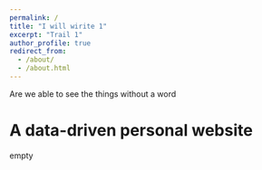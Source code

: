 ```yaml
---
permalink: /
title: "I will wirite 1"
excerpt: "Trail 1"
author_profile: true
redirect_from: 
  - /about/
  - /about.html
---
```


Are we able to see the things without a word

A data-driven personal website
======
empty

